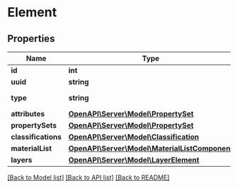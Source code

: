 # Element

## Properties
Name | Type | Description | Notes
------------ | ------------- | ------------- | -------------
**id** | **int** |  | [readonly] 
**uuid** | **string** |  | [optional] 
**type** | **string** | IFC type for the element | 
**attributes** | [**OpenAPI\Server\Model\PropertySet**](PropertySet.md) |  | [optional] 
**propertySets** | [**OpenAPI\Server\Model\PropertySet**](PropertySet.md) |  | [optional] 
**classifications** | [**OpenAPI\Server\Model\Classification**](Classification.md) |  | [optional] 
**materialList** | [**OpenAPI\Server\Model\MaterialListComponent**](MaterialListComponent.md) |  | [readonly] 
**layers** | [**OpenAPI\Server\Model\LayerElement**](LayerElement.md) |  | [optional] 

[[Back to Model list]](../README.md#documentation-for-models) [[Back to API list]](../README.md#documentation-for-api-endpoints) [[Back to README]](../README.md)


